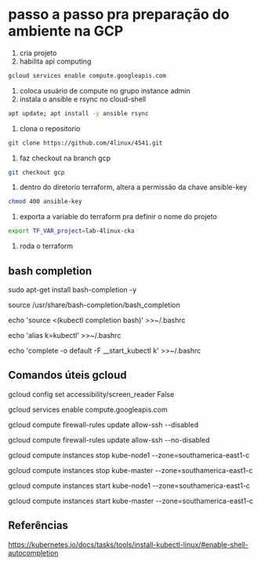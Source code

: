 # passo a passo pra preparação do ambiente na GCP

1. cria projeto
1. habilita api computing

```sh
gcloud services enable compute.googleapis.com
```

1. coloca usuário de compute no grupo instance admin
1. instala o ansible e rsync no cloud-shell

```sh
apt update; apt install -y ansible rsync
```

1. clona o repositorio

```sh
git clone https://github.com/4linux/4541.git
```

1. faz checkout na branch gcp

```sh
git checkout gcp
```

1. dentro do diretorio terraform, altera a permissão da chave ansible-key

```sh
chmod 400 ansible-key
```

1. exporta a variable do terraform pra definir o nome do projeto

```sh
export TF_VAR_project=lab-4linux-cka
```
1. roda o terraform

## bash completion

sudo apt-get install bash-completion -y

source /usr/share/bash-completion/bash_completion

echo 'source <(kubectl completion bash)' >>~/.bashrc

echo 'alias k=kubectl' >>~/.bashrc

echo 'complete -o default -F __start_kubectl k' >>~/.bashrc

## Comandos úteis gcloud

gcloud config set accessibility/screen_reader False

gcloud services enable compute.googleapis.com

gcloud compute firewall-rules update allow-ssh --disabled

gcloud compute firewall-rules update allow-ssh --no-disabled

gcloud compute instances stop kube-node1 --zone=southamerica-east1-c

gcloud compute instances stop kube-master --zone=southamerica-east1-c

gcloud compute instances start kube-node1 --zone=southamerica-east1-c

gcloud compute instances start kube-master --zone=southamerica-east1-c 

## Referências

https://kubernetes.io/docs/tasks/tools/install-kubectl-linux/#enable-shell-autocompletion